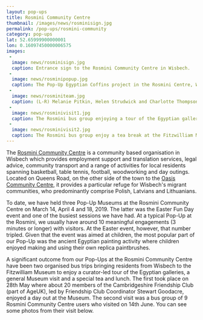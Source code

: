 ```yaml
---
layout: pop-ups
title: Rosmini Community Centre
thumbnail: /images/news/rosminisign.jpg
permalink: /pop-ups/rosmini-community
category: pop-ups
lat: 52.65999900000001
lon: 0.16097450000006575
images:
 -
  image: news/rosminisign.jpg
  caption: Entrance sign to the Rosmini Community Centre in Wisbech.
 -
  image: news/rosminipopup.jpg
  caption: The Pop-Up Egyptian Coffins project in the Rosmini Centre, Wisbech.
 -
  image: news/rosminiteam.jpg
  caption: (L-R) Melanie Pitkin, Helen Strudwick and Charlotte Thompson at the Rosmini Centre in March.
 -
  image: news/rosminivisit1.jpg
  caption: The Rosmini bus group enjoying a tour of the Egyptian galleries at the Fitzwilliam Museum with Helen Strudwick.
 -
  image: news/rosminivisit2.jpg
  caption: The Rosmini bus group enjoy a tea break at the Fitzwilliam Museum.
---
```


The <a href="https://www.rosminicentrewisbech.org">Rosmini Community Centre</a> is a community based organisation in Wisbech which provides employment support and translation services, legal advice, community transport and a range of activities for local residents spanning basketball, table tennis, football, woodworking and day outings. Located on Queens Road, on the other side of the town to the [Oasis Community Centre](https://egyptiancoffins.org/popups/oasis-community), it provides a particular refuge for Wisbech's migrant communities, who predominantly comprise Polish, Latvians and Lithuanians.

To date, we have held three Pop-Up Museums at the Rosmini Community Centre on March 14, April 4 and 18, 2019. The latter was the Easter Fun Day event and one of the busiest sessions we have had. At a typical Pop-Up at the Rosmini, we usually have around 10 meaningful engagements (3 minutes or longer) with visitors. At the Easter event, however, that number tripled. Given that the event was aimed at children, the most popular part of our Pop-Up was the ancient Egyptian painting activity where children enjoyed making and using their own replica paintbrushes.

A significant outcome from our Pop-Ups at the Rosmini Community Centre have been two organised bus trips bringing residents from Wisbech to the Fitzwilliam Museum to enjoy a curator-led tour of the Egyptian galleries, a general Museum visit and a special tea and lunch. The first took place on 28th May where about 20 members of the Cambridgeshire Friendship Club (part of AgeUK), led by Friendship Club Coordinator Stewart Goodacre, enjoyed a day out at the Museum. The second visit was a bus group of 9 Rosmini Community Centre users who visited on 14th June. You can see some photos from their visit below.
